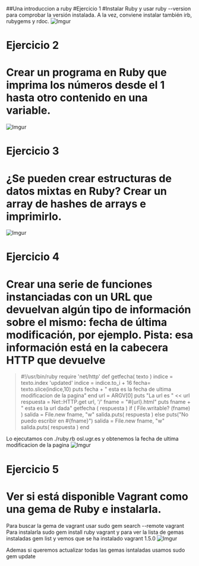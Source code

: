 ##Una introduccion a ruby
#Ejercicio 1
#Instalar Ruby y usar ruby --version para comprobar la versión instalada. A la vez, conviene instalar también irb, rubygems y rdoc.
![Imgur](http://i.imgur.com/j1oDlxX.png)
# Ejercicio 2
# Crear un programa en Ruby que imprima los números desde el 1 hasta otro contenido en una variable.
![Imgur](http://i.imgur.com/BRE0asp.png)
# Ejercicio 3
# ¿Se pueden crear estructuras de datos mixtas en Ruby? Crear un array de hashes de arrays e imprimirlo.
![Imgur](http://i.imgur.com/6rD5NgQ.png)
# Ejercicio 4
# Crear una serie de funciones instanciadas con un URL que devuelvan algún tipo de información sobre el mismo: fecha de última modificación, por ejemplo. Pista: esa información está en la cabecera HTTP que devuelve
> #!/usr/bin/ruby
> require 'net/http'
> def getfecha( texto ) 
>	indice = texto.index 'updated'
>	indice = indice.to_i + 16
>	fecha= texto.slice(indice,10)
>	puts fecha + " esta es la fecha de ultima modificacion de la pagina"
> end
> url = ARGV[0]
> puts "La url es " << url
> respuesta = Net::HTTP.get  url, '/'
> fname =  "#{url}.html"
> puts fname + " esta es la url dada"
> getfecha ( respuesta )
> if ( File.writable? (fname) ) 
>	salida = File.new fname, "w"
>	salida.puts( respuesta )
> else
>	puts("No puedo escribir en #{fname}")
>	salida = File.new fname, "w"
>	salida.puts( respuesta )
> end

Lo ejecutamos con ./ruby.rb osl.ugr.es y obtenemos la fecha de ultima modificacion de la pagina
![Imgur](http://i.imgur.com/aUakfj9.png)
# Ejercicio 5
# Ver si está disponible Vagrant como una gema de Ruby e instalarla.
Para buscar la gema de vagrant usar sudo gem search --remote vagrant
Para instalarla sudo gem install ruby vagrant y para ver la lista de gemas instaladas gem list y vemos que se ha instalado vagrant 1.5.0
![Imgur](http://i.imgur.com/9kKSLfu.png)

Ademas si queremos actualizar todas las gemas isntaladas usamos sudo gem update

